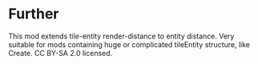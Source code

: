 # Further
This mod extends tile-entity render-distance to entity distance.
Very suitable for mods containing huge or complicated tileEntity structure, like Create.
CC BY-SA 2.0 licensed.
